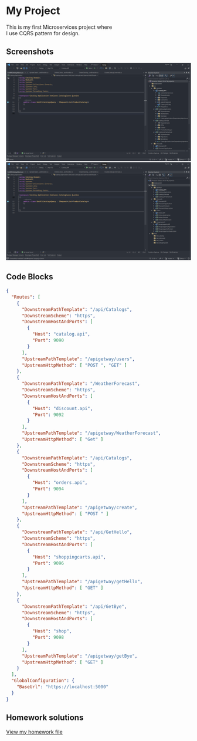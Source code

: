 # My Project

This is my first Microservices project where <br>I use CQRS pattern for design.

## Screenshots

![Screenshot 1](/Screenshot%202024-04-30%20084313.png)
![Screenshot 2](/Screenshot%202024-04-30%20084000.png)

## Code Blocks
```json
{
  "Routes": [
    {
      "DownstreamPathTemplate": "/api/Catalogs",
      "DownstreamScheme": "https",
      "DownstreamHostAndPorts": [
        {
          "Host": "catalog.api",
          "Port": 9090
        }
      ],
      "UpstreamPathTemplate": "/apigetway/users",
      "UpstreamHttpMethod": [ "POST ", "GET" ]
    },
    {
      "DownstreamPathTemplate": "/WeatherForecast",
      "DownstreamScheme": "https",
      "DownstreamHostAndPorts": [
        {
          "Host": "discount.api",
          "Port": 9092
        }
      ],
      "UpstreamPathTemplate": "/apigetway/WeatherForecast",
      "UpstreamHttpMethod": [ "Get" ]
    },
    {
      "DownstreamPathTemplate": "/api/Catalogs",
      "DownstreamScheme": "https",
      "DownstreamHostAndPorts": [
        {
          "Host": "orders.api",
          "Port": 9094
        }
      ],
      "UpstreamPathTemplate": "/apigetway/create",
      "UpstreamHttpMethod": [ "POST " ]
    },
    {
      "DownstreamPathTemplate": "/api/GetHello",
      "DownstreamScheme": "https",
      "DownstreamHostAndPorts": [
        {
          "Host": "shoppingcarts.api",
          "Port": 9096
        }
      ],
      "UpstreamPathTemplate": "/apigetway/getHello",
      "UpstreamHttpMethod": [ "GET" ]
    },
    {
      "DownstreamPathTemplate": "/api/GetBye",
      "DownstreamScheme": "https",
      "DownstreamHostAndPorts": [
        {
          "Host": "shop",
          "Port": 9098
        }
      ],
      "UpstreamPathTemplate": "/apigetway/getBye",
      "UpstreamHttpMethod": [ "GET" ]
    }
  ],
  "GlobalConfiguration": {
    "BaseUrl": "https://localhost:5000"
  }
}
```

## Homework solutions 

[View my homework file](/HOMEWORK.md)


